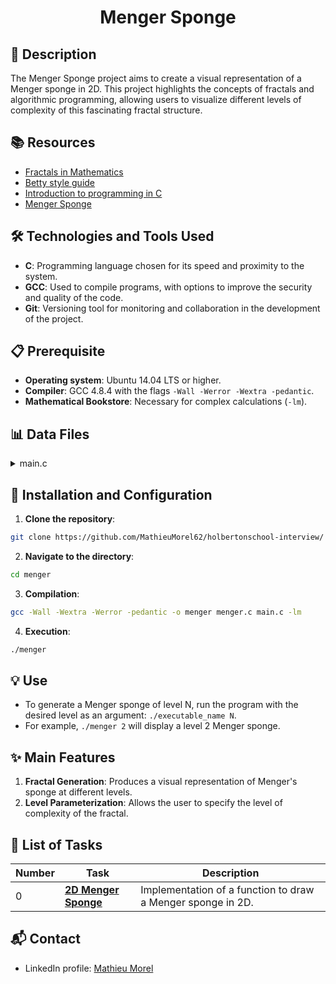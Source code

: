 # <p align="center">Menger Sponge</p>

## 📝 Description

The Menger Sponge project aims to create a visual representation of a Menger sponge in 2D. This project highlights the concepts of fractals and algorithmic programming, allowing users to visualize different levels of complexity of this fascinating fractal structure.

## 📚 Resources

- [Fractals in Mathematics](https://en.wikipedia.org/wiki/Fractal#:~:text=In%20mathematics%2C%20a%20fractal%20is,magnifications%20of%20the%20Mandelbrot%20set.)
- [Betty style guide](https://github.com/hs-hq/Betty)
- [Introduction to programming in C](https://devdocs.io/c/)
- [Menger Sponge](https://en.wikipedia.org/wiki/Menger_sponge)

## 🛠️ Technologies and Tools Used

- **C**: Programming language chosen for its speed and proximity to the system.
- **GCC**: Used to compile programs, with options to improve the security and quality of the code.
- **Git**: Versioning tool for monitoring and collaboration in the development of the project.

## 📋 Prerequisite

- **Operating system**: Ubuntu 14.04 LTS or higher.
- **Compiler**: GCC 4.8.4 with the flags `-Wall -Werror -Wextra -pedantic`.
- **Mathematical Bookstore**: Necessary for complex calculations (`-lm`).

## 📊 Data Files

<details>
<summary>main.c</summary>
<br>

```c
#include <stdio.h>
#include <stdlib.h>

#include "menger.h"

/**
 * main - Entry point
 *
 * @ac: Arguments counter
 * @av: Arguments vector
 *
 * Return: EXIT_SUCCESS or EXIT_FAILURE
 */
int main(int ac, char **av)
{
    int level;

    if (ac < 2)
    {
        fprintf(stderr, "Usage: %s level\n", av[0]);
        return (EXIT_FAILURE);
    }

    level = atoi(av[1]);
    menger(level);

    return (EXIT_SUCCESS);
}
```

</details>

## 🚀 Installation and Configuration

1. **Clone the repository**: 

```bash
git clone https://github.com/MathieuMorel62/holbertonschool-interview/
```

2. **Navigate to the directory**:

```bash
cd menger
```

3. **Compilation**: 

```bash
gcc -Wall -Wextra -Werror -pedantic -o menger menger.c main.c -lm
```

4. **Execution**: 

```bash
./menger
```

## 💡 Use

- To generate a Menger sponge of level N, run the program with the desired level as an argument: `./executable_name N`.
- For example, `./menger 2` will display a level 2 Menger sponge.

## ✨ Main Features

1. **Fractal Generation**: Produces a visual representation of Menger's sponge at different levels.
2. **Level Parameterization**: Allows the user to specify the level of complexity of the fractal.

## 📝 List of Tasks

| Number | Task                   | Description                                                                     |
| ------ | ---------------------- | ------------------------------------------------------------------------------- |
| 0      | [**2D Menger Sponge**](https://github.com/MathieuMorel62/holbertonschool-interview/blob/main/menger/0-menger.c) | Implementation of a function to draw a Menger sponge in 2D. |


## 📬 Contact

- LinkedIn profile: [Mathieu Morel](https://www.linkedin.com/in/mathieu-morel-9ab457261/)
